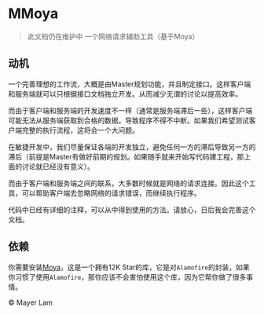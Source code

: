 # MMoya
> 此文档仍在维护中
一个网络请求辅助工具（基于Moya）

## 动机
一个完善理想的工作流，大概是由Master规划功能，并且制定接口。这样客户端和服务端就可以只根据接口文档独立开发。从而减少无谓的讨论以提高效率。

而由于客户端和服务端的开发速度不一样（通常是服务端滞后一些），这样客户端可能无法从服务端获取到合格的数据。导致程序不得不中断。如果我们希望测试客户端完整的执行流程，这将会一个大问题。

在敏捷开发中，我们尽量保证各端的开发独立，避免任何一方的滞后导致另一方的滞后（前提是Master有做好前期的规划。如果随手就来开始写代码建工程，那上面的讨论就已经没有意义）。

而由于客户端和服务端之间的联系，大多数时候就是网络的请求连接。因此这个工具，可以帮助客户端去忽略网络的请求错误，而继续执行程序。

代码中已经有详细的注释，可以从中得到使用的方法。请放心，日后我会完善这个文档。

## 依赖

你需要安装[Moya](https://github.com/Moya/Moya)，这是一个拥有12K Star的库，它是对`Alamofire`的封装，如果你习惯了使用`Alamofire`，那你应该不会害怕使用这个库，因为它帮你做了很多事情。

© Mayer Lam
